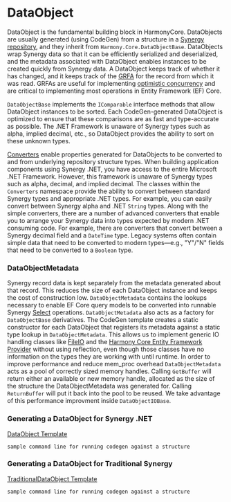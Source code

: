 # DataObject
DataObject is the fundamental building block in HarmonyCore. DataObjects are usually generated (using CodeGen) from a structure in a [Synergy repository](http://docs.synergyde.com/index.htm#rps/rpsChap1Whatisrepository.htm), and they inherit from `Harmony.Core.DataObjectBase`. DataObjects wrap Synergy data so that it can be efficiently serialized and deserialized, and the metadata associated with DataObject enables instances to be created quickly from Synergy data. A DataObject keeps track of whether it has changed, and it keeps track of the [GRFA](http://docs.synergyde.com/index.htm#lrm/lrmChap4Recordfileaddressesrfas.htm) for the record from which it was read. GRFAs are useful for implementing [optimistic concurrency](OptimisticConcurrency.md) and are critical to implementing most operations in Entity Framework (EF) Core. 

`DataObjectBase` implements the `IComparable` interface methods that allow DataObject instances to be sorted. Each CodeGen-generated DataObject is optimized to ensure that these comparisons are as fast and type-accurate as possible. The .NET Framework is unaware of Synergy types such as alpha, implied decimal, etc., so DataObject provides the ability to sort on these unknown types.

[Converters](Converters.md) enable properties generated for DataObjects to be converted to and from underlying repository structure types. When building application components using Synergy .NET, you have access to the entire Microsoft .NET Framework. However, this framework is unaware of Synergy types such as alpha, decimal, and implied decimal. The classes within the `Converters` namespace provide the ability to convert between standard Synergy types and appropriate .NET types. For example, you can easily convert between Synergy alpha and .NET `String` types. Along with the simple converters, there are a number of advanced converters that enable you to arrange your Synergy data into types expected by modern .NET consuming code. For example, there are converters that convert between a Synergy decimal field and a `DateTime` type. Legacy systems often contain simple data that need to be converted to modern types—e.g., "Y"/"N" fields that need to be converted to a `Boolean` type. 

### DataObjectMetadata
Synergy record data is kept separately from the metadata generated about that record. This reduces the size of each DataObject instance and keeps the cost of construction low. `DataObjectMetadata` contains the lookups necessary to enable EF Core query models to be converted into runnable Synergy [Select](http://docs.synergyde.com/index.htm#lrm/lrmChap10SYNERGEXSYNERGYDESELECTSELECT.htm) operations. `DataObjectMetadata` also acts as a factory for `DataObjectBase` derivatives. The CodeGen template creates a static constructor for each DataObject that registers its metadata against a static type lookup in `DataObjectMetadata`. This allows us to implement generic IO handling classes like [FileIO](FileIO.md) and the [Harmony Core Entity Framework Provider](EntityFramework.md) without using reflection, even though those classes have no information on the types they are working with until runtime. In order to improve performance and reduce mem_proc overhead `DataObjectMetadata` acts as a pool of correctly sized memory handles. Calling `GetBuffer` will return either an available or new memory handle, allocated as the size of the structure the DataObjectMetadata was generated for. Calling `ReturnBuffer` will put it back into the pool to be reused. We take advantage of this performance improvment inside `DataObjectIOBase`.

### Generating a DataObject for Synergy .NET
[DataObject Template](../Templates/DataObject.tpl)

`sample command line for running codegen against a structure`

### Generating a DataObject for Traditional Synergy
[TraditionalDataObject Template](../Templates/TraditionalDataObject.tpl)

`sample command line for running codegen against a structure`